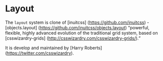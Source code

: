 # Layout

The `layout` system is clone of [inuitcss] (https://github.com/inuitcss) -
[objects.layout] (https://github.com/inuitcss/objects.layout) <q>powerful, flexible,
highly advanced evolution of the traditional grid system, based on [csswizardry-grids]
(http://csswizardry.com/csswizardry-grids/).

It is develop and maintained by [Harry Roberts] (https://twitter.com/csswizardry).
